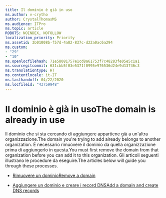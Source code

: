 ```yaml
---
title: Il dominio è già in uso
ms.author: v-crytho
author: CrystalThomasMS
ms.audience: ITPro
ms.topic: article
ROBOTS: NOINDEX, NOFOLLOW
localization_priority: Priority
ms.assetid: 3b01008b-f57d-4a82-837c-d22a0ac6a294
ms.custom:
- "29"
- "10"
ms.openlocfilehash: 71e58081757e1cd8a61753f7c48283fe05e5c1a1
ms.sourcegitcommit: 631cbb5f03e5371f0995e976536d24e9d13746c3
ms.translationtype: HT
ms.contentlocale: it-IT
ms.lasthandoff: 04/22/2020
ms.locfileid: "43759948"
---
```

# <a name="the-domain-is-already-in-use"></a><span data-ttu-id="76d23-102">Il dominio è già in uso</span><span class="sxs-lookup"><span data-stu-id="76d23-102">The domain is already in use</span></span>

<span data-ttu-id="76d23-103">Il dominio che si sta cercando di aggiungere appartiene già a un'altra organizzazione.</span><span class="sxs-lookup"><span data-stu-id="76d23-103">The domain you're trying to add already belongs to another organization.</span></span> <span data-ttu-id="76d23-104">È necessario rimuovere il dominio da quella organizzazione prima di aggiungerlo in questa.</span><span class="sxs-lookup"><span data-stu-id="76d23-104">You must first remove the domain from that organization before you can add it to this organization.</span></span> <span data-ttu-id="76d23-105">Gli articoli seguenti illustrano le procedure da eseguire.</span><span class="sxs-lookup"><span data-stu-id="76d23-105">The articles below will guide you through these processes.</span></span>
  
- [<span data-ttu-id="76d23-106">Rimuovere un dominio</span><span class="sxs-lookup"><span data-stu-id="76d23-106">Remove a domain</span></span>](https://docs.microsoft.com/office365/admin/get-help-with-domains/remove-a-domain)

- [<span data-ttu-id="76d23-107">Aggiungere un dominio e creare i record DNS</span><span class="sxs-lookup"><span data-stu-id="76d23-107">Add a domain and create DNS records</span></span>](https://docs.microsoft.com/office365/admin/get-help-with-domains/create-dns-records-at-any-dns-hosting-provider)
